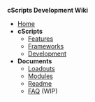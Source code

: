 **cScripts Development Wiki**
* [Home](https://github.com/7Cav/cScripts/wiki)
* **cScripts** 
   * [Features](Features)
   * [Frameworks](Frameworks)
   * [Development](Development)
* **Documents**
  * [Loadouts]()
  * [Modules](7Cav-Modules)
  * [Readme](https://github.com/7Cav/cScripts/blob/master/README.md)
  * [FAQ](FAQ) (WIP)
